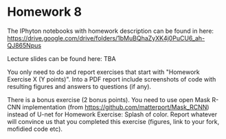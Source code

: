 # Homework 8

The IPhyton notebooks with homework description can be found in here:
https://drive.google.com/drive/folders/1bMuBQhaZyXK4j0PuCU6_ah-QJ865Npus

Lecture slides can be found here: TBA

You only need to do and report exercises that start with "Homework Exercise X (Y points)".
Into a PDF report include screenshots of code with resulting figures and answers
to questions (if any).

There is a bonus exercise (2 bonus points). You need to use open Mask R-CNN implementation
(from https://github.com/matterport/Mask_RCNN)
instead of U-net for Homework Exercise: Splash of color. Report whatever will convince us
that you completed this exercise (figures, link to your fork, mofidied code etc).

<!--stackedit_data:
eyJoaXN0b3J5IjpbLTExNTI0NDIyMThdfQ==
-->
